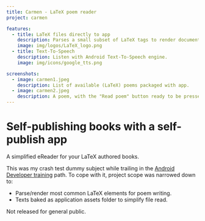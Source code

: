 ```yaml
---
title: Carmen - LaTeX poem reader
project: carmen

features:
  - title: LaTeX files directly to app
    description: Parses a small subset of LaTeX tags to render document on app.
    image: img/logos/LaTeX_logo.png
  - title: Text-To-Speech
    description: Listen with Android Text-To-Speech engine.
    image: img/icons/google_tts.png

screenshots:
  - image: carmen1.jpeg
    description: List of available (LaTeX) poems packaged with app.
  - image: carmen2.jpeg
    description: A poem, with the "Read poem" button ready to be pressed on ActionBar.
---
```


# Self-publishing books with a self-publish app
A simplified eReader for your LaTeX authored books.

This was my crash test dummy subject while trailing in the
[Android Developer training](http://developer.android.com/training/) path. To cope with it, project scope was narrowed down to:

* Parse/render most common LaTeX elements for poem writing.
* Texts baked as application assets folder to simplify file read.

Not released for general public.